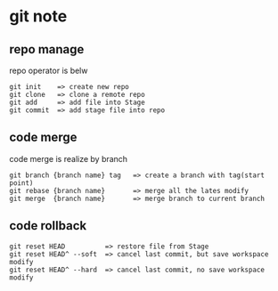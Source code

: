 git note
==============================
repo manage
-------------------------
repo operator is belw

    git init    => create new repo
    git clone   => clone a remote repo
    git add     => add file into Stage
    git commit  => add stage file into repo

code merge
-------------------------
code merge is realize by branch

    git branch {branch name} tag   => create a branch with tag(start point)
    git rebase {branch name}       => merge all the lates modify 
    git merge  {branch name}       => merge branch to current branch

code rollback
-------------------------

    git reset HEAD          => restore file from Stage
    git reset HEAD^ --soft  => cancel last commit, but save workspace modify 
    git reset HEAD^ --hard  => cancel last commit, no save workspace modify
